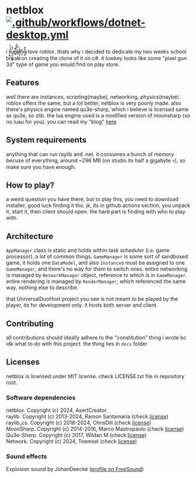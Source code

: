 ﻿# netblox [![.github/workflows/dotnet-desktop.yml](https://github.com/AsertCreator/NetBlox/actions/workflows/dotnet-desktop.yml/badge.svg)](https://github.com/AsertCreator/NetBlox/actions/workflows/dotnet-desktop.yml)
i f̵̞̼͈́͐̉̀͘ų̵͙͉̩̳̝̜̈́͂͐c̶͇̀͌̚͝k̸͍̈̓̌̅̀ȉ̷̦̙̦̝͖̾̀n̷͓̠͆g̵͕͋͌ love roblox. thats why i decided to 
dedicate my two weeks school break on creating the clone of it on c#. it lowkey
looks like some "pixel gun 3d" type of game you would find on play store.

## Features
well there are instances, scripting(maybe), networking, physics(maybe). roblox offers the 
same, but a lot better, netblox is very poorly made. also there's physics engine named qu3e-sharp,
which i believe is licensed same as qu3e, so zlib. the lua engine used is a modified version of
moonsharp (so no luau for you). you can read my "blog" [here](https://asertcreator.github.io/netblox-blog/)

## System requirements
anything that can run raylib and .net. it consumes a bunch of memory becuse of everything,
around ~296 MB (on studio its half a gigabyte 💀), so make sure you have enough.

## How to play?
a weird question you have there, but to play this, you need to download installer, good luck
finding it tho. jk, its in github actions section, you unpack it, start it, then client should
open. the hard part is finding with who to play with.

## Architecture
`AppManager` class is static and holds within task scheduler (i.e. game processor), a lot
of common things. `GameManager` is some sort of sandboxed game, it holds one `DataModel`, and
also `Instance`s must be assigned to one `GameManager`, and there's no way for them to switch
ones. entire networking is managed by `NetworkManager` object, reference to which is in
`GameManager`. entire rendering is managed by `RenderManager`, which referenced the same way.
nothing else to describe.

that UniversalDuoHost project you see is not meant to be played by the player, its for development
only. it hosts both server and client.

## Contributing
all contributions should ideally adhere to the "constitution" thing i wrote bc idk what to do
with this project. the thing lies in `docs` folder

## Licenses
netblox is licensed under MIT license. check LICENSE.txt file in repository root.

### Software dependencies
netblox. Copyright (c) 2024, AsertCreator. <br/>
raylib. Copyright (c) 2013-2024, Ramon Santamaria (check [license](https://github.com/raysan5/raylib/blob/master/LICENSE))<br/>
raylib_cs. Copyright (c) 2018-2024, ChrisDill (check [license](https://github.com/ChrisDill/Raylib-cs/blob/master/LICENSE))<br/>
MoonSharp. Copyright (c) 2014-2016, Marco Mastropaolo (check [license](https://github.com/moonsharp-devs/moonsharp/blob/master/LICENSE))<br/>
Qu3e-Sharp. Copyright (c) 2017, Wildan M (check [license](https://github.com/willnode/Qu3e-Sharp))<br/>
Network. Copyright (c) 2024, Toemsel (check [license](https://github.com/Toemsel/Network/blob/main/LICENSE))<br/>

### Sound effects

Explosion sound by JohanDeecke ([profile on FreeSound](https://freesound.org/people/JohanDeecke/))